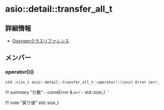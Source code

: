 # asio::detail::transfer_all_t



## 詳細情報

- [Doxygenクラスリファレンス](https://lang-ship.com/reference/ESP32/latest/classasio_1_1detail_1_1transfer__all__t.html)

## メンバー



### operator()()



```c
std::size_t asio::detail::transfer_all_t::operator()(const Error &err, std::size_t)
```

!!! summary "引数"
	- constError & `err` 
	- std::size_t `` 

!!! note "戻り値"
	std::size_t



